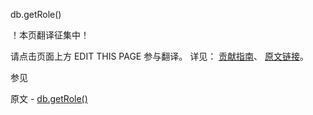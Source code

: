  db.getRole()

 ！本页翻译征集中！

请点击页面上方 EDIT THIS PAGE 参与翻译。
详见：
[贡献指南]( https://github.com/whaleal/MongoDB-Manual-zh/blob/master/CONTRIBUTING.md )、
[原文链接](  https://docs.mongodb.com/manual/reference/method/db.getRole/  )。

 参见

原文 - [db.getRole()]( https://docs.mongodb.com/manual/reference/method/db.getRole/ )

